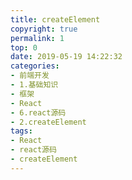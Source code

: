 ```yaml
---
title: createElement
copyright: true
permalink: 1
top: 0
date: 2019-05-19 14:22:32
categories:
- 前端开发
- 1.基础知识
- 框架
- React
- 6.react源码
- 2.createElement
tags:
- React
- react源码
- createElement
---
```

